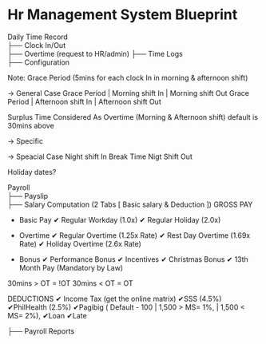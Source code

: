 # Hr Management System Blueprint

Daily Time Record  
├── Clock In/Out  
├── Overtime  (request to HR/admin)
├── Time Logs  
├── Configuration
 
Note: Grace Period (5mins for each clock In in morning & afternoon shift)

-> General Case
Grace Period | Morning shift In | Morning shift Out
Grace Period | Afternoon shift In | Afternoon shift Out

Surplus Time Considered As Overtime (Morning & Afternoon shift) default is 30mins above

-> Specific

-> Speacial Case
Night shift In
Break Time
Nigt Shift Out

Holiday dates?


Payroll  
├── Payslip  
├── Salary Computation  (2 Tabs [ Basic salary & Deduction ])
GROSS PAY
- Basic Pay
✔ Regular Workday (1.0x)
✔ Regular Holiday (2.0x)

- Overtime
✔ Regular Overtime (1.25x Rate)
✔ Rest Day Overtime (1.69x Rate)
✔ Holiday Overtime (2.6x Rate)

- Bonus
✔ Performance Bonus
✔ Incentives
✔ Christmas Bonus
✔ 13th Month Pay (Mandatory by Law) 

30mins > OT = !OT
30mins < OT = OT

DEDUCTIONS
✔ Income Tax (get the online matrix)
✔SSS (4.5%)
✔PhilHealth (2.5%)
✔Pagibig ( Default - 100 | 1,500 > MS= 1%, |  1,500 < MS= 2%),
✔Loan
✔Late



├── Payroll Reports 